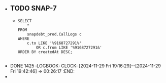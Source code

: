 - TODO SNAP-7
	-
	- ```apl
	  SELECT 
	      *
	  FROM
	      snapdebt_prod.CallLogs c
	  WHERE
	      c.to LIKE '%9168727291%'
	          OR c.from LIKE '%9168727291&'
	  ORDER BY createdAt DESC;
	  
	  
	  ```
- DONE 1425
  :LOGBOOK:
  CLOCK: [2024-11-29 Fri 19:16:29]--[2024-11-29 Fri 19:42:46] =>  00:26:17
  :END:
-